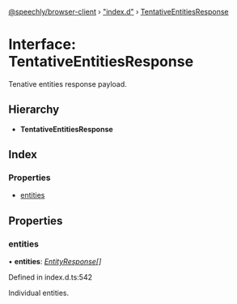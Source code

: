[@speechly/browser-client](../README.md) › ["index.d"](../modules/_index_d_.md) › [TentativeEntitiesResponse](_index_d_.tentativeentitiesresponse.md)

# Interface: TentativeEntitiesResponse

Tenative entities response payload.

## Hierarchy

* **TentativeEntitiesResponse**

## Index

### Properties

* [entities](_index_d_.tentativeentitiesresponse.md#entities)

## Properties

###  entities

• **entities**: *[EntityResponse](_index_d_.entityresponse.md)[]*

Defined in index.d.ts:542

Individual entities.
